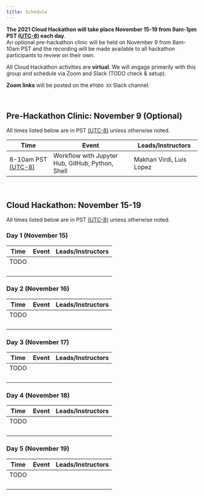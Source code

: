```yaml
---
title: Schedule
---
```


**The 2021 Cloud Hackathon will take place November 15-19 from 9am-1pm PST [(UTC-8)](https://www.timeanddate.com/time/zones/pst) each day**.   
An optional pre-hackathon clinic will be held on November 9 from 8am-10am PST  and the recording will be made available to all hackathon participants to review on their own.

All Cloud Hackathon activities are **virtual**. We will engage primarily with this group and schedule via Zoom and Slack (TODO check & setup).

**Zoom links** will be posted on the `#TODO XX` Slack channel.

<br>

## Pre-Hackathon Clinic:  November 9 (Optional)

All times listed below are in PST [(UTC-8)](https://www.timeanddate.com/time/zones/pst) unless otherwise noted. 

| Time | Event                          | Leads/Instructors |
|------|--------------------------------|-------------------|
| 8-10am PST [(UTC-8)](https://www.timeanddate.com/time/zones/pst) | Workflow with Jupyter Hub, GitHub, Python, Shell | Makhan Virdi, Luis Lopez |

<br>

## Cloud Hackathon: November 15-19

All times listed below are in PST [(UTC-8)](https://www.timeanddate.com/time/zones/pst) unless otherwise noted. 

### Day 1 (November 15)

| Time | Event | Leads/Instructors |
|------|-------|-------------------|
| TODO |       |                   |
|      |       |                   |
|      |       |                   |
|      |       |                   |
|      |       |                   |

### Day 2 (November 16)

| Time | Event | Leads/Instructors |
|------|-------|-------------------|
| TODO |       |                   |
|      |       |                   |
|      |       |                   |
|      |       |                   |
|      |       |                   |

### Day 3 (November 17)

| Time | Event | Leads/Instructors |
|------|-------|-------------------|
| TODO |       |                   |
|      |       |                   |
|      |       |                   |
|      |       |                   |
|      |       |                   |

### Day 4 (November 18)

| Time | Event | Leads/Instructors |
|------|-------|-------------------|
| TODO |       |                   |
|      |       |                   |
|      |       |                   |
|      |       |                   |
|      |       |                   |

### Day 5 (November 19)

| Time | Event | Leads/Instructors |
|------|-------|-------------------|
| TODO |       |                   |
|      |       |                   |
|      |       |                   |
|      |       |                   |
|      |       |                   |

